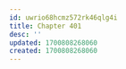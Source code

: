 ```yaml
---
id: uwrio68hcmz572rk46qlg4i
title: Chapter 401
desc: ''
updated: 1700808268060
created: 1700808268060
---
```

